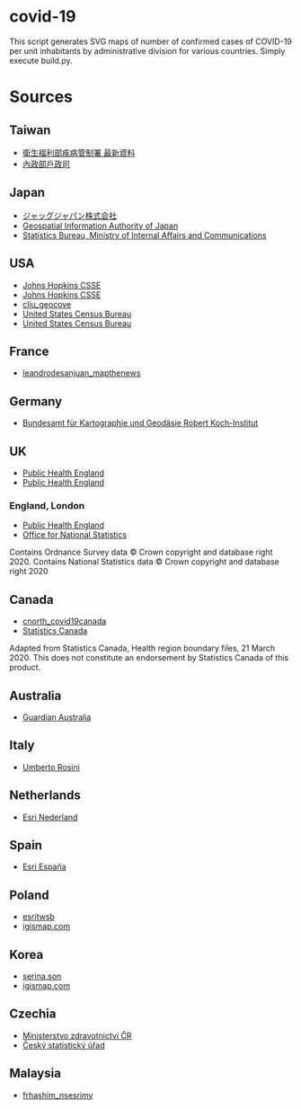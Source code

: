 # covid-19
This script generates SVG maps of number of confirmed cases of COVID-19 per unit inhabitants by administrative division for various countries. Simply execute build.py.

# Sources
## Taiwan
* [衛生福利部疾病管制署 最新資料](https://data.gov.tw/dataset/118038)
* [內政部戶政司](https://gis.ris.gov.tw/dashboard.html?key=B01)

## Japan
* [ジャッグジャパン株式会社](https://www.arcgis.com/home/item.html?id=6917515ec97b4916a49e71d94d4dcb82)
* [Geospatial Information Authority of Japan](https://www.gsi.go.jp/kankyochiri/gm_japan_e.html)
* [Statistics Bureau, Ministry of Internal Affairs and Communications](https://www.stat.go.jp/english/data/nenkan/66nenkan/1431-02.html)

## USA
* [Johns Hopkins CSSE](https://www.arcgis.com/home/item.html?id=c0b356e20b30490c8b8b4c7bb9554e7c)
* [Johns Hopkins CSSE](https://www.arcgis.com/home/item.html?id=628578697fb24d8ea4c32fa0c5ae1843)
* [cliu_geocove](https://www.arcgis.com/home/item.html?id=337b7643bee445dca9fca4450bc8f6f6)
* [United States Census Bureau](https://www.census.gov/data/tables/time-series/demo/popest/2010s-total-cities-and-towns.html)
* [United States Census Bureau](https://www.census.gov/data/datasets/time-series/demo/popest/2010s-state-total.html#par_textimage_1873399417)

## France
* [leandrodesanjuan_mapthenews](https://www.arcgis.com/home/item.html?id=e34701f45bf6484ca14e0ba2d9e4939f)

## Germany
* [Bundesamt für Kartographie und Geodäsie Robert Koch-Institut](https://www.arcgis.com/home/item.html?id=917fc37a709542548cc3be077a786c17)

## UK
* [Public Health England](https://www.arcgis.com/home/item.html?id=a51606bdfb824d65a63ef0ca65aac90f)
* [Public Health England](https://www.arcgis.com/home/item.html?id=90f3893ff60e43c9ad785c8a9073c516)
### England, London
* [Public Health England](https://www.arcgis.com/home/item.html?id=05c8423c9063412a92412874b306734b)
* [Office for National Statistics](https://geoportal.statistics.gov.uk/datasets/counties-and-unitary-authorities-april-2019-boundaries-ew-bgc)

Contains Ordnance Survey data © Crown copyright and database right 2020. Contains National Statistics data © Crown copyright and database right 2020

## Canada
* [cnorth_covid19canada](https://www.arcgis.com/home/item.html?id=e5403793c5654affac0942432783365a)
* [Statistics Canada](https://www150.statcan.gc.ca/n1/pub/82-402-x/2018001/hrbf-flrs-eng.htm)

Adapted from Statistics Canada, Health region boundary files, 21 March 2020. This does not constitute an endorsement by Statistics Canada of this product.

## Australia
* [Guardian Australia](https://www.arcgis.com/home/item.html?id=35b077523be94f7288b21db815e6e6e6)

## Italy
* [Umberto Rosini](https://www.arcgis.com/home/item.html?id=b0c68bce2cce478eaac82fe38d4138b1)

## Netherlands
* [Esri Nederland](https://www.arcgis.com/home/item.html?id=20d392a8a3b84506b7f9c2bb0f20ae8c)

## Spain
* [Esri España](https://www.arcgis.com/home/item.html?id=eb502ad861b7432a82cadad12c77851c)

## Poland
* [esritwsb](https://www.arcgis.com/home/item.html?id=eb9ebac30e0d496a8bac5aa468957dd2)
* [igismap.com](https://www.igismap.com/poland-shapefile-download-country-boundary-administrative-polygon-provinces-sub-divsions/)

## Korea
* [serina.son](https://www.arcgis.com/home/item.html?id=948eac6dedcf47e3b15d9fec2fe24010)
* [igismap.com](https://www.igismap.com/download-south-korea-shapefile/)

## Czechia
* [Ministerstvo zdravotnictví ČR](https://onemocneni-aktualne.mzcr.cz/covid-19)
* [Český statistický úřad](https://www.czso.cz/)

## Malaysia
* [frhashim_nsesrimy](https://www.arcgis.com/home/item.html?id=352ec1b705104cc1925bb43d44649c68)
